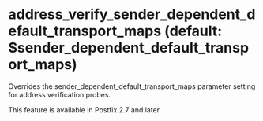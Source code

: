 # address_verify_sender_dependent_default_transport_maps (default: $sender_dependent_default_transport_maps)
 Overrides the sender\_dependent\_default\_transport\_maps parameter
setting for address verification probes. 


 This feature is available in Postfix 2.7 and later. 


